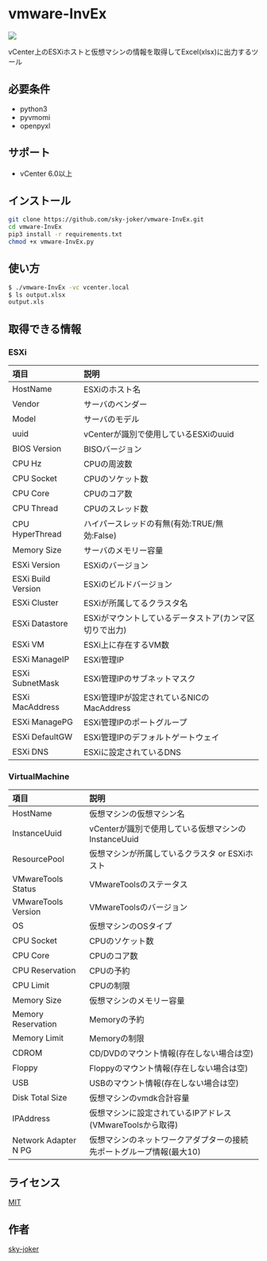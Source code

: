 # vmware-InvEx

![](https://github.com/sky-joker/vmware-InvEx/blob/master/img/output_image.png)

vCenter上のESXiホストと仮想マシンの情報を取得してExcel(xlsx)に出力するツール

## 必要条件

* python3
* pyvmomi
* openpyxl

## サポート

* vCenter 6.0以上

## インストール

```bash
git clone https://github.com/sky-joker/vmware-InvEx.git
cd vmware-InvEx
pip3 install -r requirements.txt
chmod +x vmware-InvEx.py
```

## 使い方

```bash
$ ./vmware-InvEx -vc vcenter.local
$ ls output.xlsx
output.xls
```

## 取得できる情報

### ESXi

| 項目               | 説明                                                   |
|:-------------------|:-------------------------------------------------------|
| HostName           | ESXiのホスト名                                         |
| Vendor             | サーバのベンダー                                       |
| Model              | サーバのモデル                                         |
| uuid               | vCenterが識別で使用しているESXiのuuid                  |
| BIOS Version       | BISOバージョン                                         |
| CPU Hz             | CPUの周波数                                            |
| CPU Socket         | CPUのソケット数                                        |
| CPU Core           | CPUのコア数                                            |
| CPU Thread         | CPUのスレッド数                                        |
| CPU HyperThread    | ハイパースレッドの有無(有効:TRUE/無効:False)           |
| Memory Size        | サーバのメモリー容量                                   |
| ESXi Version       | ESXiのバージョン                                       |
| ESXi Build Version | ESXiのビルドバージョン                                 |
| ESXi Cluster       | ESXiが所属してるクラスタ名                             |
| ESXi Datastore     | ESXiがマウントしているデータストア(カンマ区切りで出力) |
| ESXi VM            | ESXi上に存在するVM数                                   |
| ESXi ManageIP      | ESXi管理IP                                             |
| ESXi SubnetMask    | ESXi管理IPのサブネットマスク                           |
| ESXi MacAddress    | ESXi管理IPが設定されているNICのMacAddress              |
| ESXi ManagePG      | ESXi管理IPのポートグループ                             |
| ESXi DefaultGW     | ESXi管理IPのデフォルトゲートウェイ                     |
| ESXi DNS           | ESXiに設定されているDNS                                |

### VirtualMachine

| 項目                 | 説明                                                                 |
|:---------------------|:---------------------------------------------------------------------|
| HostName             | 仮想マシンの仮想マシン名                                             |
| InstanceUuid         | vCenterが識別で使用している仮想マシンのInstanceUuid                  |
| ResourcePool         | 仮想マシンが所属しているクラスタ or ESXiホスト                       |
| VMwareTools Status   | VMwareToolsのステータス                                              |
| VMwareTools Version  | VMwareToolsのバージョン                                              |
| OS                   | 仮想マシンのOSタイプ                                                 |
| CPU Socket           | CPUのソケット数                                                      |
| CPU Core             | CPUのコア数                                                          |
| CPU Reservation      | CPUの予約                                                            |
| CPU Limit            | CPUの制限                                                            |
| Memory Size          | 仮想マシンのメモリー容量                                             |
| Memory Reservation   | Memoryの予約                                                         |
| Memory Limit         | Memoryの制限                                                         |
| CDROM                | CD/DVDのマウント情報(存在しない場合は空)                             |
| Floppy               | Floppyのマウント情報(存在しない場合は空)                             |
| USB                  | USBのマウント情報(存在しない場合は空)                                |
| Disk Total Size      | 仮想マシンのvmdk合計容量                                             |
| IPAddress            | 仮想マシンに設定されているIPアドレス(VMwareToolsから取得)            |
| Network Adapter N PG | 仮想マシンのネットワークアダプターの接続先ポートグループ情報(最大10) |

## ライセンス

[MIT](https://github.com/sky-joker/vmware-InvEx/blob/master/LICENSE.txt)

## 作者

[sky-joker](https://github.com/sky-joker)
